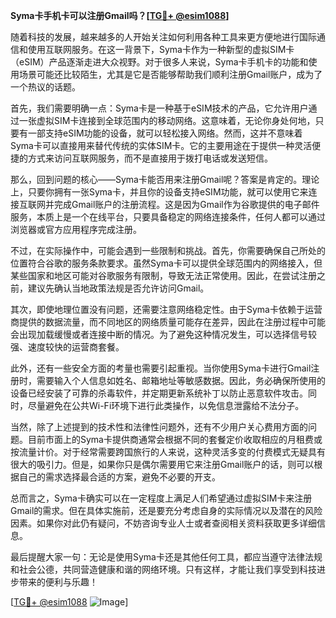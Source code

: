 **Syma卡手机卡可以注册Gmail吗？[[TG💪+ @esim1088](https://t.me/s/esim1088)]**

随着科技的发展，越来越多的人开始关注如何利用各种工具来更方便地进行国际通信和使用互联网服务。在这一背景下，Syma卡作为一种新型的虚拟SIM卡（eSIM）产品逐渐走进大众视野。对于很多人来说，Syma卡手机卡的功能和使用场景可能还比较陌生，尤其是它是否能够帮助我们顺利注册Gmail账户，成为了一个热议的话题。

首先，我们需要明确一点：Syma卡是一种基于eSIM技术的产品，它允许用户通过一张虚拟SIM卡连接到全球范围内的移动网络。这意味着，无论你身处何地，只要有一部支持eSIM功能的设备，就可以轻松接入网络。然而，这并不意味着Syma卡可以直接用来替代传统的实体SIM卡。它的主要用途在于提供一种灵活便捷的方式来访问互联网服务，而不是直接用于拨打电话或发送短信。

那么，回到问题的核心——Syma卡能否用来注册Gmail呢？答案是肯定的。理论上，只要你拥有一张Syma卡，并且你的设备支持eSIM功能，就可以使用它来连接互联网并完成Gmail账户的注册流程。这是因为Gmail作为谷歌提供的电子邮件服务，本质上是一个在线平台，只要具备稳定的网络连接条件，任何人都可以通过浏览器或官方应用程序完成注册。

不过，在实际操作中，可能会遇到一些限制和挑战。首先，你需要确保自己所处的位置符合谷歌的服务条款要求。虽然Syma卡可以提供全球范围内的网络接入，但某些国家和地区可能对谷歌服务有限制，导致无法正常使用。因此，在尝试注册之前，建议先确认当地政策法规是否允许访问Gmail。

其次，即使地理位置没有问题，还需要注意网络稳定性。由于Syma卡依赖于运营商提供的数据流量，而不同地区的网络质量可能存在差异，因此在注册过程中可能会出现加载缓慢或者连接中断的情况。为了避免这种情况发生，可以选择信号较强、速度较快的运营商套餐。

此外，还有一些安全方面的考量也需要引起重视。当你使用Syma卡进行Gmail注册时，需要输入个人信息如姓名、邮箱地址等敏感数据。因此，务必确保所使用的设备已经安装了可靠的杀毒软件，并定期更新系统补丁以防止恶意软件攻击。同时，尽量避免在公共Wi-Fi环境下进行此类操作，以免信息泄露给不法分子。

当然，除了上述提到的技术性和法律性问题外，还有不少用户关心费用方面的问题。目前市面上的Syma卡提供商通常会根据不同的套餐定价收取相应的月租费或按流量计价。对于经常需要跨国旅行的人来说，这种灵活多变的付费模式无疑具有很大的吸引力。但是，如果你只是偶尔需要用它来注册Gmail账户的话，则可以根据自己的需求选择最合适的方案，避免不必要的开支。

总而言之，Syma卡确实可以在一定程度上满足人们希望通过虚拟SIM卡来注册Gmail的需求。但在具体实施前，还是要充分考虑自身的实际情况以及潜在的风险因素。如果你对此仍有疑问，不妨咨询专业人士或者查阅相关资料获取更多详细信息。

最后提醒大家一句：无论是使用Syma卡还是其他任何工具，都应当遵守法律法规和社会公德，共同营造健康和谐的网络环境。只有这样，才能让我们享受到科技进步带来的便利与乐趣！

[[TG💪+ @esim1088](https://t.me/s/esim1088) ![Image](https://i.postimg.cc/4NQfJmqS/Snipaste-2025-05-13-00-14-12.png)]